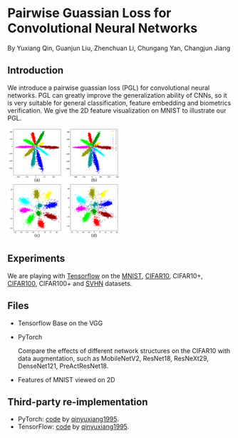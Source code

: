 # Pairwise Guassian Loss for Convolutional Neural Networks

By Yuxiang Qin, Guanjun Liu, Zhenchuan Li, Chungang Yan, Changjun Jiang

## Introduction

We introduce a pairwise guassian loss (PGL) for convolutional neural networks. PGL can greatly improve the generalization ability of CNNs, so it is very suitable for general classification, feature embedding and biometrics verification. We give the 2D feature visualization on MNIST to illustrate our PGL.

<img src="image/Softmax_vs_Gloss.png" width="50%" height="50%">

## Experiments

We are playing with [Tensorflow](https://tensorflow.google.cn/) on the 
[MNIST](http://yann.lecun.com/exdb/mnist/), 
[CIFAR10](http://www.cs.toronto.edu/~kriz/cifar.html), CIFAR10+, 
[CIFAR100](http://www.cs.toronto.edu/~kriz/cifar.html), CIFAR100+ and 
[SVHN](http://ufldl.stanford.edu/housenumbers/) datasets.

## Files
- Tensorflow
  Base on the VGG
   
- PyTorch

  Compare the effects of different network structures on the CIFAR10 with data augmentation, 
  such as MobileNetV2, ResNet18, ResNeXt29, DenseNet121, PreActResNet18. 
  
- Features of MNIST viewed on 2D

## Third-party re-implementation

- PyTorch: [code](https://github.com/qinyuxiang1995/Pairwise_Guassian_Loss/tree/master/pytorch) by [qinyuxiang1995](https://github.com/qinyuxiang1995).
- TensorFlow: [code](https://github.com/qinyuxiang1995/Pairwise_Guassian_Loss/tree/master/tensorflow) by [qinyuxiang1995](https://github.com/qinyuxiang1995).

